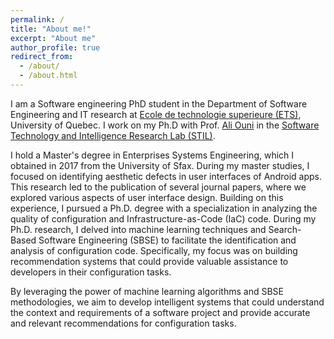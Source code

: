 ```yaml
---
permalink: /
title: "About me!"
excerpt: "About me"
author_profile: true
redirect_from: 
  - /about/
  - /about.html
---
```


I am a Software engineering PhD student in the Department of Software Engineering and IT research at [Ecole de technologie superieure (ETS)](https://www.etsmtl.ca), University of Quebec. I work on my Ph.D with Prof. [Ali Ouni](https://www.etsmtl.ca/en/research/professors/aouni/) in the [Software Technology and Intelligence Research Lab (STIL)](https://stilab-ets.github.io).

I hold a Master's degree in Enterprises Systems Engineering, which I obtained in 2017 from the University of Sfax. During my master studies, I focused on identifying aesthetic defects in user interfaces of Android apps. This research led to the publication of several journal papers, where we explored various aspects of user interface design. Building on this experience, I pursued a Ph.D. degree with a specialization in analyzing the quality of configuration and Infrastructure-as-Code (IaC) code. During my Ph.D. research, I delved into machine learning techniques and Search-Based Software Engineering (SBSE) to facilitate the identification and analysis of configuration code. Specifically, my focus was on building recommendation systems that could provide valuable assistance to developers in their configuration tasks. 

By leveraging the power of machine learning algorithms and SBSE methodologies, we aim to develop intelligent systems that could understand the context and requirements of a software project and provide accurate and relevant recommendations for configuration tasks. 

